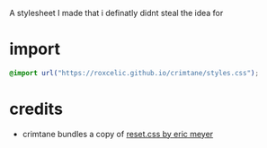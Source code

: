 A stylesheet I made that i definatly didnt steal the idea for

# import
```css
@import url("https://roxcelic.github.io/crimtane/styles.css");
```
# credits
* crimtane bundles a copy of [reset.css by eric meyer](//meyerweb.com/eric/tools/css/reset/)